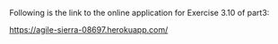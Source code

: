 Following is the link to the online application for Exercise 3.10 of part3:

https://agile-sierra-08697.herokuapp.com/
